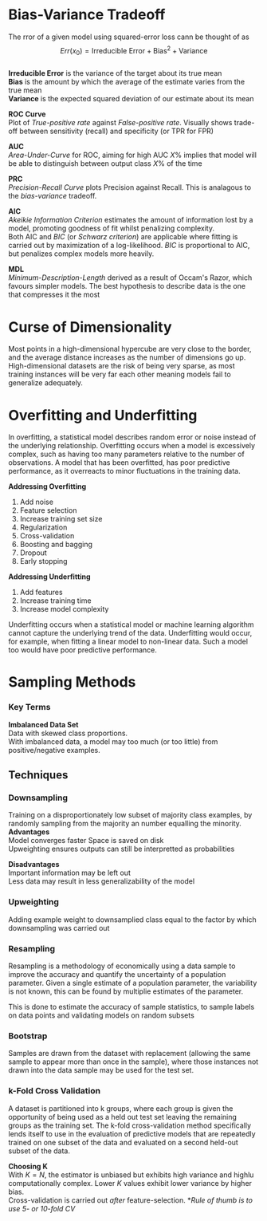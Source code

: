 # Bias-Variance Tradeoff  
The rror of a given model using squared-error loss cann be thought of as
$$
Err(x_0) = \text{Irreducible Error} + \text{Bias}^2 + \text{Variance}
$$  
**Irreducible Error** is the variance of the target about its true mean  
**Bias** is the amount by which the average of the estimate varies from the true mean  
**Variance**  is the expected squared deviation of our estimate about its mean  

**ROC Curve**  
Plot of *True-positive rate* against *False-positive rate*. Visually shows trade-off between sensitivity (recall) and specificity (or TPR for FPR)

**AUC**  
*Area-Under-Curve* for ROC, aiming for high AUC $X\%$ implies that model will be able to distinguish between output class $X\%$ of the time

**PRC**  
*Precision-Recall Curve* plots Precision against Recall. This is analagous to the *bias-variance* tradeoff.

**AIC**  
*Akeikie Information Criterion* estimates the amount of information lost by a model, promoting goodness of fit whilst penalizing complexity.  
Both AIC and *BIC* (or *Schwarz criterion*) are applicable where fitting is carried out by maximization of a log-likelihood. *BIC* is proportional to AIC, but penalizes complex models more heavily.

**MDL**  
*Minimum-Description-Length* derived as a result of Occam's Razor, which favours simpler models. The best hypothesis to describe data is the one that compresses it the most

# Curse of Dimensionality  
Most points in a high-dimensional hypercube are very close to the border, and the average distance increases as the number of dimensions go up. High-dimensional datasets are the risk of being very sparse, as most training instances will be very far each other meaning models fail to generalize adequately.

# Overfitting and Underfitting
In overfitting, a statistical model describes random error or noise instead of the underlying relationship.
Overfitting occurs when a model is excessively complex, such as having too many parameters relative to
the number of observations. A model that has been overfitted, has poor predictive performance, as it
overreacts to minor fluctuations in the training data.

**Addressing Overfitting**  
1. Add noise
2. Feature selection  
3. Increase training set size  
4. Regularization 
5.  Cross-validation  
6. Boosting and bagging  
7. Dropout  
8. Early stopping   


**Addressing Underfitting**  
1. Add features  
2. Increase training time  
3. Increase model complexity  

Underfitting occurs when a statistical model or machine learning algorithm cannot capture the underlying
trend of the data. Underfitting would occur, for example, when fitting a linear model to non-linear data.
Such a model too would have poor predictive performance.



# Sampling Methods
### Key Terms
**Imbalanced Data Set**  
Data with skewed class proportions.  
With imbalanced data, a model may too much (or too little) from positive/negative examples. 

## Techniques
### Downsampling
Training on a disproportionately low subset of majority class examples, by randomly sampling from the majority an number equalling the minority.
**Advantages**  
Model converges faster
Space is saved on disk  
Upweighting ensures outputs can still be interpretted as probabilities

**Disadvantages**  
Important information may be left out  
Less data may result in less generalizability of the model  


### Upweighting  
Adding example weight to downsamplied class equal to the factor by which downsampling was carried out

### Resampling
Resampling is a methodology of economically using a data sample to improve the accuracy and quantify the uncertainty of a population parameter. Given a single estimate of a population parameter, the variability is not known, this can be found by multiplie estimates of the parameter. 

This is done to estimate the accuracy of sample statistics, to sample labels on data points and validating models on random subsets

### Bootstrap
Samples are drawn from the dataset with replacement (allowing the same sample to appear more than once in the sample), where those instances not drawn into the data sample may be used for the test set.

### k-Fold Cross Validation  
A dataset is partitioned into k groups, where each group is given the opportunity of being used as a held out test set leaving the remaining groups as the training set. The k-fold cross-validation method specifically lends itself to use in the evaluation of predictive models that are repeatedly trained on one subset of the data and evaluated on a second held-out subset of the data.   

**Choosing K**  
With $K=N$, the estimator is unbiased but exhibits high variance and highlu computationally complex. Lower *K* values exhibit lower variance by higher bias.  
Cross-validation is carried out *after* feature-selection.
**Rule of thumb is to use 5- or 10-fold CV*
